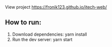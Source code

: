 View project https://fronik123.github.io/itech-web/

## How to run:  

1.    Download dependencies: yarn install  
2.    Run the dev server: yarn start
